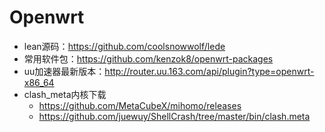 # Openwrt

+ lean源码：<https://github.com/coolsnowwolf/lede>
+ 常用软件包：<https://github.com/kenzok8/openwrt-packages>
+ uu加速器最新版本：<http://router.uu.163.com/api/plugin?type=openwrt-x86_64>
+ clash_meta内核下载
  + <https://github.com/MetaCubeX/mihomo/releases>
  + <https://github.com/juewuy/ShellCrash/tree/master/bin/clash.meta>
